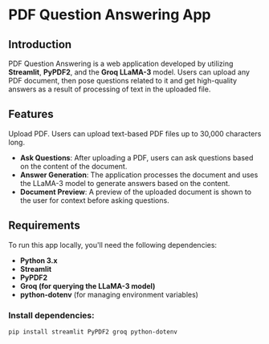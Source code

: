 # PDF Question Answering App

## Introduction
PDF Question Answering is a web application developed by utilizing **Streamlit**, **PyPDF2**, and the **Groq LLaMA-3** model. Users can upload any PDF document, then pose questions related to it and get high-quality answers as a result of processing of text in the uploaded file.

## Features

Upload PDF. Users can upload text-based PDF files up to 30,000 characters long.
- **Ask Questions**: After uploading a PDF, users can ask questions based on the content of the document.
- **Answer Generation**: The application processes the document and uses the LLaMA-3 model to generate answers based on the content.
- **Document Preview**: A preview of the uploaded document is shown to the user for context before asking questions.

## Requirements

To run this app locally, you'll need the following dependencies:

- **Python 3.x**
- **Streamlit**
- **PyPDF2**
- **Groq (for querying the LLaMA-3 model)**
- **python-dotenv** (for managing environment variables)

### Install dependencies:

```bash
pip install streamlit PyPDF2 groq python-dotenv
```
